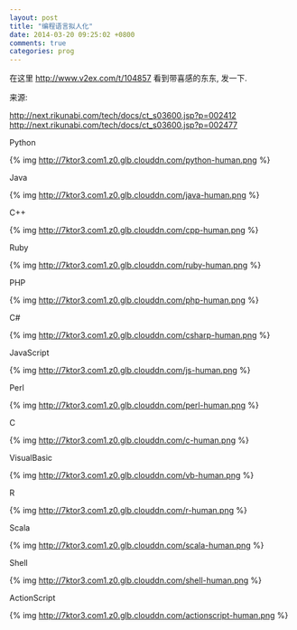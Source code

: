 ```yaml
---
layout: post
title: "编程语言拟人化"
date: 2014-03-20 09:25:02 +0800
comments: true
categories: prog
---
```

在这里 <http://www.v2ex.com/t/104857> 看到带喜感的东东, 发一下.

来源:

<http://next.rikunabi.com/tech/docs/ct_s03600.jsp?p=002412>
<http://next.rikunabi.com/tech/docs/ct_s03600.jsp?p=002477>

Python

{% img http://7ktor3.com1.z0.glb.clouddn.com/python-human.png %}
<!--more-->
Java

{% img http://7ktor3.com1.z0.glb.clouddn.com/java-human.png %}

C++

{% img http://7ktor3.com1.z0.glb.clouddn.com/cpp-human.png %}

Ruby

{% img http://7ktor3.com1.z0.glb.clouddn.com/ruby-human.png %}

PHP

{% img http://7ktor3.com1.z0.glb.clouddn.com/php-human.png %}

C#

{% img http://7ktor3.com1.z0.glb.clouddn.com/csharp-human.png %}

JavaScript

{% img http://7ktor3.com1.z0.glb.clouddn.com/js-human.png %}

Perl

{% img http://7ktor3.com1.z0.glb.clouddn.com/perl-human.png %}

C

{% img http://7ktor3.com1.z0.glb.clouddn.com/c-human.png %}

VisualBasic

{% img http://7ktor3.com1.z0.glb.clouddn.com/vb-human.png %}

R

{% img http://7ktor3.com1.z0.glb.clouddn.com/r-human.png %}

Scala

{% img http://7ktor3.com1.z0.glb.clouddn.com/scala-human.png %}

Shell

{% img http://7ktor3.com1.z0.glb.clouddn.com/shell-human.png %}

ActionScript

{% img http://7ktor3.com1.z0.glb.clouddn.com/actionscript-human.png %}
<!--more-->

